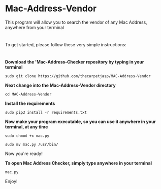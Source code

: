 # Mac-Address-Vendor
This program will allow you to search the vendor of any Mac Address, anywhere from your terminal
#
#



To get started, please follow these very simple instructions:
#

**Download the 'Mac-Address-Checker repository by typing in your terminal**

`sudo git clone https://github.com/thecarpetjasp/MAC-Address-Vendor`
    
 
 
**Next change into the Mac-Address-Vendor directory**
 
 `cd MAC-Address-Vendor`
   
   
**Install the requirements**

`sudo pip3 install -r requirements.txt`
   
   
**Now make your program executable, so you can use it anywhere in your terminal, at any time**

`sudo chmod +x mac.py`

`sudo mv mac.py /usr/bin/`
    
    
Now you're ready!


**To open Mac Address Checker, simply type anywhere in your terminal**

`mac.py`
    
    
Enjoy!
